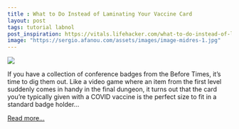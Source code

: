 ```yaml
---
title : What to Do Instead of Laminating Your Vaccine Card
layout: post
tags: tutorial labnol
post_inspiration: https://vitals.lifehacker.com/what-to-do-instead-of-laminating-your-vaccine-card-1846619729
image: "https://sergio.afanou.com/assets/images/image-midres-1.jpg"
---
```


<img src="https://i.kinja-img.com/gawker-media/image/upload/s--KQKfwLdf--/c_fit,fl_progressive,q_80,w_636/i0orxmqzgdkkn8r5m8fd.jpg" /><p>If you have a collection of conference badges from the Before Times, it’s time to dig them out. Like a video game where an item from the first level suddenly comes in handy in the final dungeon, it turns out that the card you’re typically given with a COVID vaccine is the perfect size to fit in a standard badge holder…</p><p><a href="https://vitals.lifehacker.com/what-to-do-instead-of-laminating-your-vaccine-card-1846619729">Read more...</a></p>
